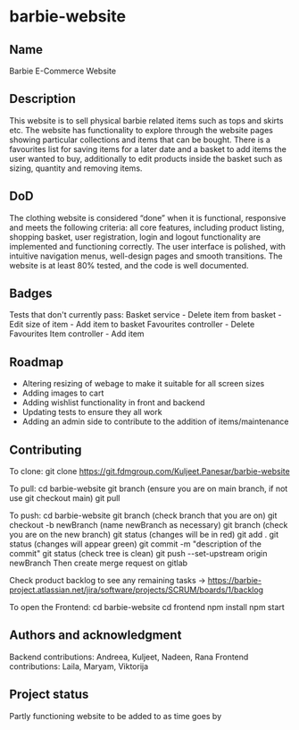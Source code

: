 # barbie-website

## Name
Barbie E-Commerce Website

## Description
This website is to sell physical barbie related items such as tops and skirts etc. The website has functionality to explore through the website pages showing particular collections and items that can be bought. There is a favourites list for saving items for a later date and a basket to add items the user wanted to buy, additionally to edit products inside the basket such as sizing, quantity and removing items.

## DoD
The clothing website is considered “done” when it is functional, responsive and meets the following criteria: all core features, including product listing, shopping basket, user registration, login and logout functionality are implemented and functioning correctly. The user interface is polished, with intuitive navigation menus, well-design pages and smooth transitions. The website is at least 80% tested, and the code is well documented.

## Badges
Tests that don't currently pass:
    Basket service          - Delete item from basket
                            - Edit size of item
                            - Add item to basket
    Favourites controller   - Delete Favourites
    Item controller         - Add item

## Roadmap
- Altering resizing of webage to make it suitable for all screen sizes
- Adding images to cart
- Adding wishlist functionality in front and backend
- Updating tests to ensure they all work
- Adding an admin side to contribute to the addition of items/maintenance 

## Contributing
To clone:
    git clone https://git.fdmgroup.com/Kuljeet.Panesar/barbie-website

To pull:
    cd barbie-website
    git branch          (ensure you are on main branch, if not use  git checkout main)
    git pull

To push:
    cd barbie-website
    git branch          (check branch that you are on)
    git checkout -b newBranch       (name newBranch as necessary)
    git branch          (check you are on the new branch)
    git status          (changes will be in red)
    git add .
    git status          (changes will appear green)
    git commit -m "description of the commit"
    git status          (check tree is clean)
    git push --set-upstream origin newBranch
Then create merge request on gitlab


Check product backlog to see any remaining tasks -> https://barbie-project.atlassian.net/jira/software/projects/SCRUM/boards/1/backlog

To open the Frontend:
    cd barbie-website
    cd frontend
    npm install
    npm start

## Authors and acknowledgment
Backend contributions: Andreea, Kuljeet, Nadeen, Rana
Frontend contributions: Laila, Maryam, Viktorija

## Project status
Partly functioning website to be added to as time goes by
